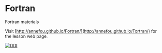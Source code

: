# Fortran
Fortran materials

Visit [http://annefou.github.io/Fortran/](http://annefou.github.io/Fortran/) for the lesson web page.


[![DOI](https://zenodo.org/badge/31432622.svg)](https://zenodo.org/badge/latestdoi/31432622)
